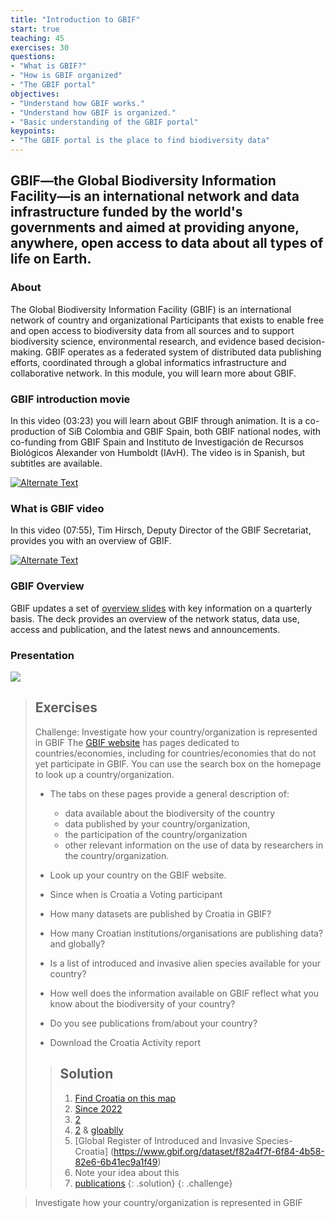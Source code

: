 ```yaml
---
title: "Introduction to GBIF"
start: true
teaching: 45
exercises: 30
questions:
- "What is GBIF?"
- "How is GBIF organized"
- "The GBIF portal"
objectives:
- "Understand how GBIF works."
- "Understand how GBIF is organized."
- "Basic understanding of the GBIF portal"
keypoints:
- "The GBIF portal is the place to find biodiversity data"
---
```


## GBIF—the Global Biodiversity Information Facility—is an international network and data infrastructure funded by the world's governments and aimed at providing anyone, anywhere, open access to data about all types of life on Earth.

### About

The Global Biodiversity Information Facility (GBIF) is an international network of country and organizational Participants that exists to enable free and open access to biodiversity data from all sources and to support biodiversity science, environmental research, and evidence based decision-making. GBIF operates as a federated system of distributed data publishing efforts, coordinated through a global informatics infrastructure and collaborative network. In this module, you will learn more about GBIF.

### GBIF introduction movie

In this video (03:23) you will learn about GBIF through animation. It is a co-production of SiB Colombia and GBIF Spain, both GBIF national nodes, with co-funding from GBIF Spain and Instituto de Investigación de Recursos Biológicos Alexander von Humboldt (IAvH). The video is in Spanish, but subtitles are available.

<a href="https://vimeo.com/236573907" title="Introduction movie">
<img src="{{ '/assets/img/gbif_introduction_video.PNG' | relative_url }}" alt="Alternate Text" />
</a>

### What is GBIF video

In this video (07:55), Tim Hirsch, Deputy Director of the GBIF Secretariat, provides you with an overview of GBIF. 

<a href="https://docs.gbif.org/course-introduction-to-gbif/videos/Introduction-to-GBIF.mp4" title="What is GBIFmovie">
<img src="{{ '/assets/img/gbif_introduction_video2.PNG' | relative_url }}" alt="Alternate Text" />
</a>

### GBIF Overview

GBIF updates a set of [overview slides](https://www.gbif.org/document/81771/gbif-overview-powerpoint-slides) with key information on a quarterly basis. The deck provides an overview of the network status, data use, access and publication, and the latest news and announcements.

### Presentation

<a href="https://docs.google.com/presentation/d/1YsztuD-W4nIcDx0bOOdGFyVjskGxsXQ7hfBZseuIdyo/edit?usp=sharing">
    <img src="{{ '/assets/img/gbif_introduction.PNG' | relative_url }}">
  </a>


> ## Exercises
> 
> Challenge: Investigate how your country/organization is represented in GBIF
> The [GBIF website](https://www.gbif.org/) has pages dedicated to countries/economies, including for countries/economies that do not yet participate in GBIF. You can use the search box on the homepage to look up a country/organization.
> - The tabs on these pages provide a general description of: 
>	- data available about the biodiversity of the country
>	- data published by your country/organization, 
>	- the participation of the country/organization
>	- other relevant information on the use of data by researchers in the country/organization.
>
> - Look up your country on the GBIF website.
> - Since when is Croatia a Voting participant
> - How many datasets are published by Croatia in GBIF?
> - How many Croatian institutions/organisations are publishing data? and globally?
> - Is a list of introduced and invasive alien species available for your country?
> - How well does the information available on GBIF reflect what you know about the biodiversity of your country?
> - Do you see publications from/about your country?
> - Download the Croatia Activity report
> 
> > ## Solution
> > 1. [Find Croatia on this map](https://www.gbif.org/the-gbif-network)
> > 2. [Since 2022](https://www.gbif.org/country/HR/summary)
> > 3. [2](https://www.gbif.org/dataset/search?publishing_country=HR)
> > 4. [2](https://www.gbif.org/dataset/search?publishing_country=HR) & [gloablly](https://www.gbif.org/publisher/search)
> > 5. [Global Register of Introduced and Invasive Species- Croatia] (https://www.gbif.org/dataset/f82a4f7f-6f84-4b58-82e6-6b41ec9a1f49)
> > 6. Note your idea about this
> > 7. [publications](https://www.gbif.org/country/HR/publications/about)
> {: .solution}
{: .challenge}

> Investigate how your country/organization is represented in GBIF








